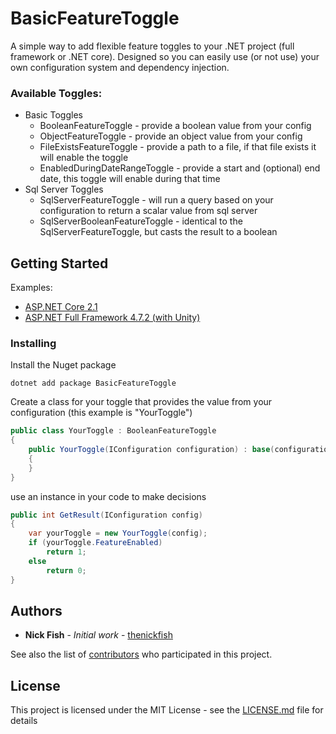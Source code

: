 # BasicFeatureToggle

A simple way to add flexible feature toggles to your .NET project (full framework or .NET core). Designed so you can easily use (or not use) your own configuration system and dependency injection.

### Available Toggles:
- Basic Toggles
    - BooleanFeatureToggle - provide a boolean value from your config
    - ObjectFeatureToggle - provide an object value from your config
    - FileExistsFeatureToggle - provide a path to a file, if that file exists it will enable the toggle
    - EnabledDuringDateRangeToggle - provide a start and (optional) end date, this toggle will enable during that time
- Sql Server Toggles
    - SqlServerFeatureToggle - will run a query based on your configuration to return a scalar value from sql server
    - SqlServerBooleanFeatureToggle - identical to the SqlServerFeatureToggle, but casts the result to a boolean

## Getting Started
Examples:
- [ASP.NET Core 2.1](src/Examples/ASP.NET%20Core%202.1)
- [ASP.NET Full Framework 4.7.2 (with Unity)](src/Examples/ASP.NET%204.7.2)

### Installing

Install the Nuget package
```
dotnet add package BasicFeatureToggle
```

Create a class for your toggle that provides the value from your configuration (this example is "YourToggle")
```c#
public class YourToggle : BooleanFeatureToggle
{
    public YourToggle(IConfiguration configuration) : base(configuration["YourToggleConfigKey"])
    {
    }
}
```

use an instance in your code to make decisions
```c#
public int GetResult(IConfiguration config)
{
    var yourToggle = new YourToggle(config);
    if (yourToggle.FeatureEnabled)
        return 1;
    else
        return 0;
}
```

## Authors

* **Nick Fish** - *Initial work* - [thenickfish](https://github.com/thenickfish)

See also the list of [contributors](https://github.com/thenickfish/BasicFeatureToggle/graphs/contributors) who participated in this project.

## License

This project is licensed under the MIT License - see the [LICENSE.md](LICENSE.md) file for details
